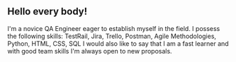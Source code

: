 ## Hello every body!
I'm a novice QA Engineer eager to establish myself in the field.
I possess the following skills: TestRail, Jira, Trello, Postman, Agile Methodologies, Python, HTML, CSS, SQL
I would also like to say that I am a fast learner and with good team skills I'm always open to new proposals.

